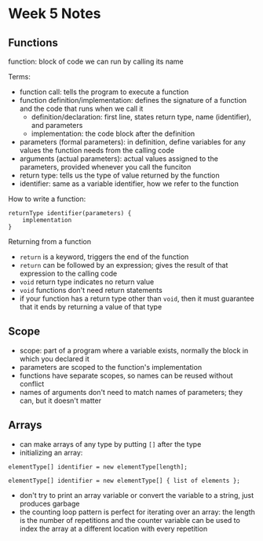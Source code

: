 # Week 5 Notes

## Functions

function: block of code we can run by calling its name

Terms:

- function call: tells the program to execute a function
- function definition/implementation: defines the signature
  of a function and the code that runs when we call it
  - definition/declaration: first line, states return
    type, name (identifier), and parameters
  - implementation: the code block after the definition
- parameters (formal parameters): in definition, define
  variables for any values the function needs from the
  calling code
- arguments (actual parameters): actual values assigned to
  the parameters, provided whenever you call the funciton
- return type: tells us the type of value returned by the
  function
- identifier: same as a variable identifier, how we refer
  to the function

How to write a function:

```
returnType identifier(parameters) {
    implementation
}
```

Returning from a function

- `return` is a keyword, triggers the end of the function
- `return` can be followed by an expression; gives the result
  of that expression to the calling code
- `void` return type indicates no return value
- `void` functions don't need return statements
- if your function has a return type other than `void`,
  then it must guarantee that it ends by returning a value
  of that type

## Scope

- scope: part of a program where a variable exists, normally
  the block in which you declared it
- parameters are scoped to the function's implementation
- functions have separate scopes, so names can be reused
  without conflict
- names of arguments don't need to match names of parameters;
  they can, but it doesn't matter

## Arrays

- can make arrays of any type by putting `[]` after the type
- initializing an array:

```
elementType[] identifier = new elementType[length];

elementType[] identifier = new elementType[] { list of elements };
```

- don't try to print an array variable or convert the variable to a string,
  just produces garbage
- the counting loop pattern is perfect for iterating over an array: the length
  is the number of repetitions and the counter variable can be used to index
  the array at a different location with every repetition

